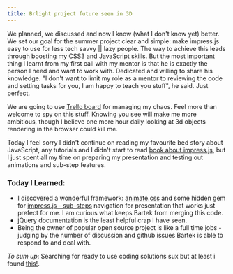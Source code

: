 ```yaml
---
title: Brlight project future seen in 3D
---
```


We planned, we discussed and now I know (what I don't know yet) better. We set our goal for the summer project clear and simple: make impress.js easy to use for less tech savvy || lazy people. The way to achieve this leads through boosting my CSS3 and JavaScript skills. But the most important thing I learnt from my first call with my mentor is that he is exactly the person I need and want to work with. Dedicated and willing to share his knowledge. "I don't want to limit my role as a mentor to reviewing the code and setting tasks for you, I am happy to teach you stuff", he said. Just perfect.

We are going to use [Trello board](https://trello.com/board/impress-js-summer-of-code/51bee39938cdf46401002f4e) for managing my chaos. Feel more than welcome to spy on this stuff. Knowing you see will make me more ambitious, though I believe one more hour daily looking at 3d objects rendering in the browser could kill me.

Today I feel sorry I didn't continue on reading my favourite bed story about JavaScript, any tutorials and I didn't start to read [book about impress.js](http://www.amazon.com/dp/1849696489), but I just spent all my time on preparing my presentation and testing out animations and sub-step features.

### Today I Learned:

* I discovered a wonderful framework: [animate.css](http://daneden.me/animate/) and some hidden gem for [impress.js - sub-steps](https://github.com/tehfoo/impress.js) navigation for presentation that works just prefect for me. I am curious what keeps Bartek from merging this code.
* jQuery documentation is the least helpful crap I have seen. 
* Being the owner of popular open source project is like a full time jobs - judging by the number of discussion and github issues Bartek is able to respond to and deal with.

_To sum up_:
Searching for ready to use coding solutions sux but at least i found [this!](http://pudelekx.pl/na-bahamach-jest-plaza-dla-swin-7466).
